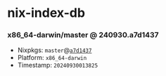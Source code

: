 # nix-index-db
### x86_64-darwin/master @ 240930.a7d1437
- Nixpkgs: `master`@[`a7d1437`](https://github.com/NixOS/nixpkgs/commit/a7d1437dc8c97361cbb036e98264764fc6221d89)
- Platform: `x86_64-darwin`
- Timestamp: `20240930013825`
